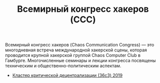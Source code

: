 ﻿---
title: Всемирный конгресс хакеров (CCC)
weight: 04
---

Всемирный конгресс хакеров (Chaos Communication Congress) — это многодневная встреча международной хакерской сцены, которая проводится крупной хакерской группой Chaos Computer Club в Гамбурге. Многочисленные семинары и лекции конгресса посвящены техническим и общественно-политическим аспектам.

* [Кластер критической децентрализации (36c3) 2019](cdc-36с3-2019/)
